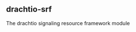 <a name="module_drachtio-srf"></a>

## drachtio-srf
The drachtio signaling resource framework module

